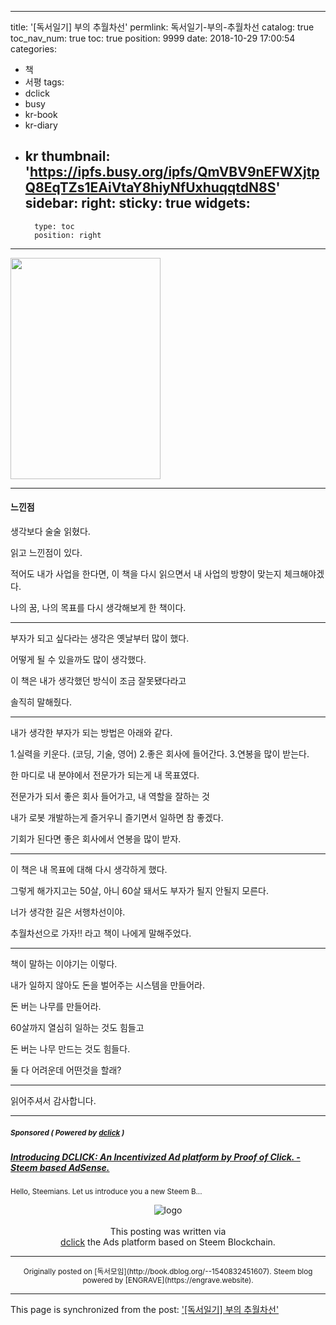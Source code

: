 
---
title: '[독서일기] 부의 추월차선'
permlink: 독서일기-부의-추월차선
catalog: true
toc_nav_num: true
toc: true
position: 9999
date: 2018-10-29 17:00:54
categories:
- 책
- 서평
tags:
- dclick
- busy
- kr-book
- kr-diary
- kr
thumbnail: 'https://ipfs.busy.org/ipfs/QmVBV9nEFWXjtpQ8EqTZs1EAiVtaY8hiyNfUxhuqqtdN8S'
sidebar:
    right:
        sticky: true
widgets:
    -
        type: toc
        position: right
---




<img class="alignnone " src="https://ipfs.busy.org/ipfs/QmVBV9nEFWXjtpQ8EqTZs1EAiVtaY8hiyNfUxhuqqtdN8S" width="240" height="354" />

---

#### 느낀점



생각보다 술술 읽혔다.

읽고 느낀점이 있다.





적어도 내가 사업을 한다면, 이 책을 다시 읽으면서 내 사업의 방향이 맞는지 체크해야겠다.









나의 꿈, 나의 목표를 다시 생각해보게 한 책이다.




<hr class="wp-block-separator" />



부자가 되고 싶다라는 생각은 옛날부터 많이 했다.





어떻게 될 수 있을까도 많이 생각했다.





이 책은 내가 생각했던 방식이 조금 잘못됐다라고





솔직히 말해줬다.




<hr class="wp-block-separator" />




내가 생각한 부자가 되는 방법은 아래와 같다.





1.실력을 키운다. (코딩, 기술, 영어)
2.좋은 회사에 들어간다.
3.연봉을 많이 받는다.





한 마디로 내 분야에서 전문가가 되는게 내 목표였다.





전문가가 되서 좋은 회사 들어가고, 내 역할을 잘하는 것





내가 로봇 개발하는게 즐거우니 즐기면서 일하면 참 좋겠다.





기회가 된다면 좋은 회사에서 연봉을 많이 받자.




<hr class="wp-block-separator" />




이 책은 내 목표에 대해 다시 생각하게 했다.





그렇게 해가지고는 50살, 아니 60살 돼서도 부자가 될지 안될지 모른다.





너가 생각한 길은 서행차선이야.





추월차선으로 가자!! 라고 책이 나에게 말해주었다.

<hr />

책이 말하는 이야기는 이렇다.

내가 일하지 않아도 돈을 벌어주는 시스템을 만들어라.

돈 버는 나무를 만들어라.

60살까지 열심히 일하는 것도 힘들고

돈 버는 나무 만드는 것도 힘들다.

둘 다 어려운데 어떤것을 할래?

<hr />

읽어주셔서 감사합니다.



***
#####  <sub> **Sponsored ( Powered by [dclick](https://www.dclick.io) )** </sub>
##### [Introducing DCLICK: An Incentivized Ad platform by Proof of Click. - Steem based AdSense.](https://api.dclick.io/v1/c?x=eyJhbGciOiJIUzI1NiIsInR5cCI6IkpXVCJ9.eyJjIjoiamFjb2J5dSIsInMiOiItLTE1NDA4MzI0NTE2MDciLCJhIjpbInQtMiJdLCJ1cmwiOiJodHRwczovL3N0ZWVtaXQuY29tL0BkY2xpY2svaW50cm9kdWNpbmdkY2xpY2stYW4taW5jZW50aXZpemVkLWFkLXBsYXRmb3JtLWJ5LXByb29mLW9mLWNsaWNrLXN0ZWVtLWJhc2VkLWFkc2Vuc2UtMTU0MDMzNzIyMjA2MCIsImlhdCI6MTU0MDgzMjQ1MSwiZXhwIjoxODU2MTkyNDUxfQ.IDEswH5nFypAIVpWP90itdAJE7a0CpYW3shM4JxImgU)
<sup>Hello, Steemians. Let us introduce you a new Steem B...</sup>
<br><center>![logo](https://steemitimages.com/200x100/https://cdn.steemitimages.com/DQmbjkrc5UT4GgZXygAnS3mLrboAy7Y8gr7R7guB8HG3f5n/logopad500.png)<br><br>This posting was written via <br>[dclick](https://www.dclick.io) the Ads platform based on Steem Blockchain.</center>

***
<center><sup>Originally posted on [독서모임](http://book.dblog.org/--1540832451607). Steem blog powered by [ENGRAVE](https://engrave.website).</sup></center>

- - -

This page is synchronized from the post: ['[독서일기] 부의 추월차선'](https://steempeak.com/@jacobyu/--1540832451607)
